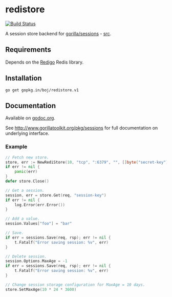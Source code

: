 # redistore

[![Build Status](https://drone.io/github.com/boj/redistore/status.png)](https://drone.io/github.com/boj/redistore/latest)

A session store backend for [gorilla/sessions](http://www.gorillatoolkit.org/pkg/sessions) - [src](https://github.com/gorilla/sessions).

## Requirements

Depends on the [Redigo](https://github.com/garyburd/redigo) Redis library.

## Installation

    go get gopkg.in/boj/redistore.v1

## Documentation

Available on [godoc.org](http://www.godoc.org/gopkg.in/boj/redistore.v1).

See http://www.gorillatoolkit.org/pkg/sessions for full documentation on underlying interface.

### Example
``` go
// Fetch new store.
store, err := NewRediStore(10, "tcp", ":6379", "", []byte("secret-key"))
if err != nil {
	panic(err)
}
defer store.Close()

// Get a session.
session, err = store.Get(req, "session-key")
if err != nil {
	log.Error(err.Error())
}

// Add a value.
session.Values["foo"] = "bar"

// Save.
if err = sessions.Save(req, rsp); err != nil {
	t.Fatalf("Error saving session: %v", err)
}

// Delete session.
session.Options.MaxAge = -1
if err = sessions.Save(req, rsp); err != nil {
	t.Fatalf("Error saving session: %v", err)
}

// Change session storage configuration for MaxAge = 10 days.
store.SetMaxAge(10 * 24 * 3600)
```
